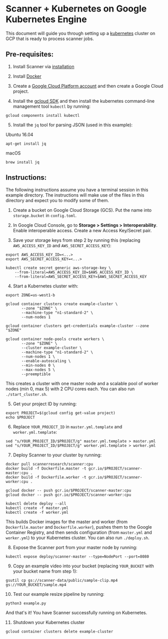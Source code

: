 Scanner + Kubernetes on Google Kubernetes Engine
================================================

This document will guide you through setting up a
[kubernetes](https://kubernetes.io/docs/concepts/overview/what-is-kubernetes/)
cluster on GCP that is ready to process scanner jobs.

Pre-requisites:
---------------

1. Install Scanner via [installation](http://scanner.run/installation.html)

2. Install [Docker](https://docs.docker.com/install/)

3. Create a [Google Cloud Platform account](https://cloud.google.com/) and then
   create a Google Cloud project.

4. Install the [gcloud SDK](https://cloud.google.com/sdk/downloads) and then
   install the kubernetes command-line management tool `kubectl` by running:
```
gcloud components install kubectl
```

5. Install the `jq` tool for parsing JSON (used in this example):

Ubuntu 16.04
```
apt-get install jq
```

macOS
```
brew install jq
```


Instructions:
-------------

The following instructions assume you have a terminal session in this example directory. The instructions will make use of the files in this directory and expect you to modify some of them.

1. Create a bucket on Google Cloud Storage (GCS). Put the name into `storage.bucket` in `config.toml`.

2. In Google Cloud Console, go to **Storage > Settings > Interoperability**. Enable interoperable access. Create a new Access Key/Secret pair.

3. Save your storage keys from step 2 by running this (replacing `AWS_ACCESS_KEY_ID` and `AWS_SECRET_ACCESS_KEY`):
```
export AWS_ACCESS_KEY_ID=<...>
export AWS_SECRET_ACCESS_KEY=<...>

kubectl create secret generic aws-storage-key \
    --from-literal=AWS_ACCESS_KEY_ID=$AWS_ACCESS_KEY_ID \
    --from-literal=AWS_SECRET_ACCESS_KEY=$AWS_SECRET_ACCESS_KEY
```

4. Start a Kubernetes cluster with:
```
export ZONE=us-west1-b

gcloud container clusters create example-cluster \
       --zone "$ZONE" \
       --machine-type "n1-standard-2" \
       --num-nodes 1

gcloud container clusters get-credentials example-cluster --zone "$ZONE"

gcloud container node-pools create workers \
       --zone "$ZONE" \
       --cluster example-cluster \
       --machine-type "n1-standard-2" \
       --num-nodes 1 \
       --enable-autoscaling \
       --min-nodes 0 \
       --max-nodes 5 \
       --preemptible
```

This creates a cluster with one master node and a scalable pool of worker nodes (min 0, max 5) with 2 CPU cores each. You can also run `./start_cluster.sh`.

5. Get your project ID by running:
```
export PROJECT=$(gcloud config get-value project)
echo $PROJECT
```

6. Replace `YOUR_PROJECT_ID` in `master.yml.template` and `worker.yml.template`:
```
sed "s/YOUR_PROJECT_ID/$PROJECT/g" master.yml.template > master.yml
sed "s/YOUR_PROJECT_ID/$PROJECT/g" worker.yml.template > worker.yml
```

7. Deploy Scanner to your cluster by running:
```
docker pull scannerresearch/scanner:cpu
docker build -f Dockerfile.master -t gcr.io/$PROJECT/scanner-master:cpu .
docker build -f Dockerfile.worker -t gcr.io/$PROJECT/scanner-worker:cpu .

gcloud docker -- push gcr.io/$PROJECT/scanner-master:cpu
gcloud docker -- push gcr.io/$PROJECT/scanner-worker:cpu

kubectl delete deploy --all
kubectl create -f master.yml
kubectl create -f worker.yml
```

This builds Docker images for the master and worker (from `Dockerfile.master` and `Dockerfile.worker`), pushes them to the Google Container Registry, and then sends configuration (from `master.yml` and `worker.yml`) to your Kubernetes cluster. You can also run `./deploy.sh`.

8. Expose the Scanner port from your master node by running:
```
kubectl expose deploy/scanner-master --type=NodePort --port=8080
```

9. Copy an example video into your bucket (replacing `YOUR_BUCKET` with your bucket name from step 1):
```
gsutil cp gs://scanner-data/public/sample-clip.mp4 gs://YOUR_BUCKET/sample.mp4
```

10. Test our example resize pipeline by running:
```
python3 example.py
```

And that's it! You have Scanner successfully running on Kubernetes.

11. Shutdown your Kubernetes cluster

```
gcloud container clusters delete example-cluster
```
